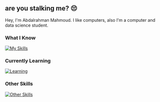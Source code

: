 are you stalking me? 😔
---
Hey, I'm Abdalrahman Mahmoud. I like computers, also I'm a computer and data science student.

### What I Know
[![My Skills](https://skillicons.dev/icons?i=java,cpp,py,r,bash,js,ts,html,css,bootstrap,tailwind,sass,react,webpack,vite,mysql,git,docker,nextjs,prisma&perline=8)](https://skillicons.dev)

### Currently Learning
[![Learning](https://skillicons.dev/icons?i=nodejs,powershell)](https://skillicons.dev)

### Other Skills
[![Other Skills](https://skillicons.dev/icons?i=ae,figma)](https://skillicons.dev)

